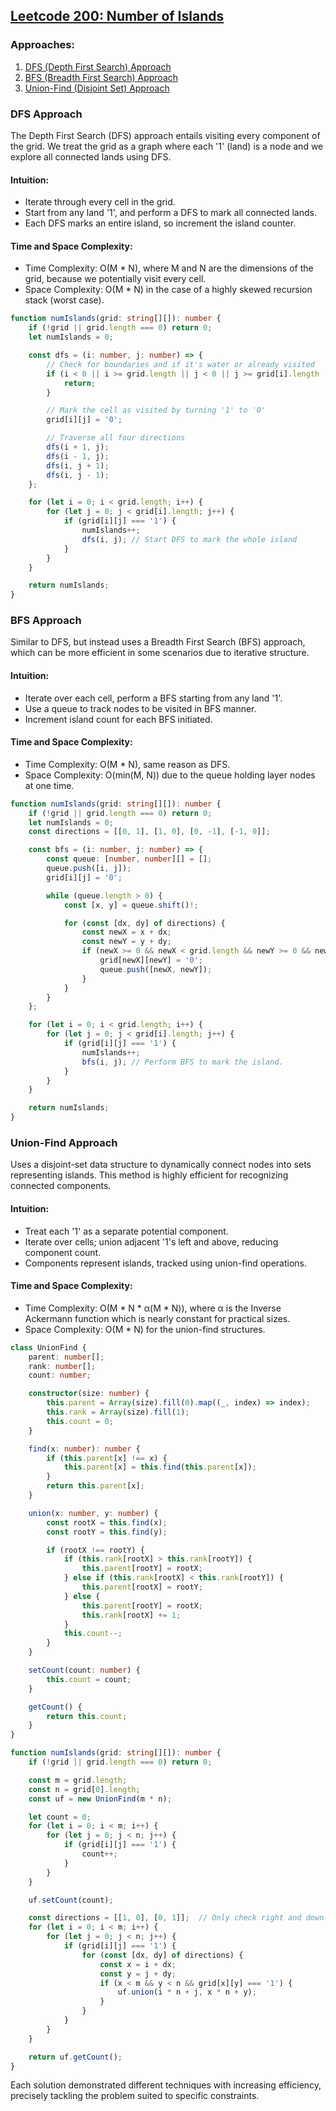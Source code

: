 ## [Leetcode 200: Number of Islands](https://leetcode.com/problems/number-of-islands/)

### Approaches:
1. [DFS (Depth First Search) Approach](#dfs-approach)
2. [BFS (Breadth First Search) Approach](#bfs-approach)
3. [Union-Find (Disjoint Set) Approach](#union-find-approach)

### DFS Approach

The Depth First Search (DFS) approach entails visiting every component of the grid. We treat the grid as a graph where each '1' (land) is a node and we explore all connected lands using DFS.

#### Intuition:
- Iterate through every cell in the grid. 
- Start from any land '1', and perform a DFS to mark all connected lands.
- Each DFS marks an entire island, so increment the island counter.

#### Time and Space Complexity:
- Time Complexity: O(M * N), where M and N are the dimensions of the grid, because we potentially visit every cell.
- Space Complexity: O(M * N) in the case of a highly skewed recursion stack (worst case).

```typescript
function numIslands(grid: string[][]): number {
    if (!grid || grid.length === 0) return 0;
    let numIslands = 0;

    const dfs = (i: number, j: number) => {
        // Check for boundaries and if it's water or already visited
        if (i < 0 || i >= grid.length || j < 0 || j >= grid[i].length || grid[i][j] === '0') {
            return;
        }

        // Mark the cell as visited by turning '1' to '0'
        grid[i][j] = '0';

        // Traverse all four directions
        dfs(i + 1, j);
        dfs(i - 1, j);
        dfs(i, j + 1);
        dfs(i, j - 1);
    };

    for (let i = 0; i < grid.length; i++) {
        for (let j = 0; j < grid[i].length; j++) {
            if (grid[i][j] === '1') {
                numIslands++;
                dfs(i, j); // Start DFS to mark the whole island
            }
        }
    }

    return numIslands;
}
```

### BFS Approach

Similar to DFS, but instead uses a Breadth First Search (BFS) approach, which can be more efficient in some scenarios due to iterative structure.

#### Intuition:
- Iterate over each cell, perform a BFS starting from any land '1'.
- Use a queue to track nodes to be visited in BFS manner.
- Increment island count for each BFS initiated.

#### Time and Space Complexity:
- Time Complexity: O(M * N), same reason as DFS.
- Space Complexity: O(min(M, N)) due to the queue holding layer nodes at one time.

```typescript
function numIslands(grid: string[][]): number {
    if (!grid || grid.length === 0) return 0;
    let numIslands = 0;
    const directions = [[0, 1], [1, 0], [0, -1], [-1, 0]];

    const bfs = (i: number, j: number) => {
        const queue: [number, number][] = [];
        queue.push([i, j]);
        grid[i][j] = '0';

        while (queue.length > 0) {
            const [x, y] = queue.shift()!;

            for (const [dx, dy] of directions) {
                const newX = x + dx;
                const newY = y + dy;
                if (newX >= 0 && newX < grid.length && newY >= 0 && newY < grid[newX].length && grid[newX][newY] === '1') {
                    grid[newX][newY] = '0';
                    queue.push([newX, newY]);
                }
            }
        }
    };

    for (let i = 0; i < grid.length; i++) {
        for (let j = 0; j < grid[i].length; j++) {
            if (grid[i][j] === '1') {
                numIslands++;
                bfs(i, j); // Perform BFS to mark the island.
            }
        }
    }

    return numIslands;
}
```

### Union-Find Approach

Uses a disjoint-set data structure to dynamically connect nodes into sets representing islands. This method is highly efficient for recognizing connected components.

#### Intuition:
- Treat each '1' as a separate potential component.
- Iterate over cells; union adjacent '1's left and above, reducing component count.
- Components represent islands, tracked using union-find operations.

#### Time and Space Complexity:
- Time Complexity: O(M * N * α(M * N)), where α is the Inverse Ackermann function which is nearly constant for practical sizes.
- Space Complexity: O(M * N) for the union-find structures.

```typescript
class UnionFind {
    parent: number[];
    rank: number[];
    count: number;

    constructor(size: number) {
        this.parent = Array(size).fill(0).map((_, index) => index);
        this.rank = Array(size).fill(1);
        this.count = 0;
    }

    find(x: number): number {
        if (this.parent[x] !== x) {
            this.parent[x] = this.find(this.parent[x]);
        }
        return this.parent[x];
    }

    union(x: number, y: number) {
        const rootX = this.find(x);
        const rootY = this.find(y);

        if (rootX !== rootY) {
            if (this.rank[rootX] > this.rank[rootY]) {
                this.parent[rootY] = rootX;
            } else if (this.rank[rootX] < this.rank[rootY]) {
                this.parent[rootX] = rootY;
            } else {
                this.parent[rootY] = rootX;
                this.rank[rootX] += 1;
            }
            this.count--;
        }
    }

    setCount(count: number) {
        this.count = count;
    }

    getCount() {
        return this.count;
    }
}

function numIslands(grid: string[][]): number {
    if (!grid || grid.length === 0) return 0;

    const m = grid.length;
    const n = grid[0].length;
    const uf = new UnionFind(m * n);

    let count = 0;
    for (let i = 0; i < m; i++) {
        for (let j = 0; j < n; j++) {
            if (grid[i][j] === '1') {
                count++;
            }
        }
    }

    uf.setCount(count);

    const directions = [[1, 0], [0, 1]];  // Only check right and down to avoid double counting
    for (let i = 0; i < m; i++) {
        for (let j = 0; j < n; j++) {
            if (grid[i][j] === '1') {
                for (const [dx, dy] of directions) {
                    const x = i + dx;
                    const y = j + dy;
                    if (x < m && y < n && grid[x][y] === '1') {
                        uf.union(i * n + j, x * n + y);
                    }
                }
            }
        }
    }

    return uf.getCount();
}
```

Each solution demonstrated different techniques with increasing efficiency, precisely tackling the problem suited to specific constraints.

